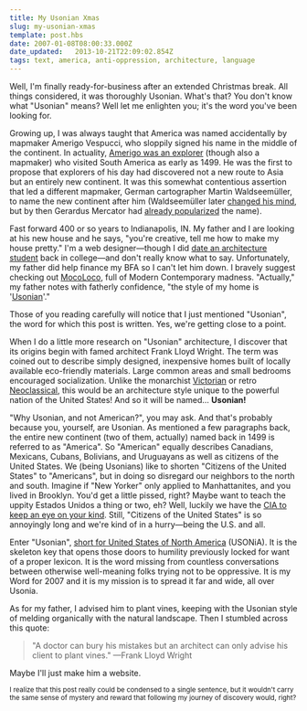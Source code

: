 ```yaml
---
title: My Usonian Xmas
slug: my-usonian-xmas
template: post.hbs
date: 2007-01-08T08:00:33.000Z
date_updated:   2013-10-21T22:09:02.854Z
tags: text, america, anti-oppression, architecture, language
---
```


Well, I'm finally ready-for-business after an extended Christmas break. All things considered, it was thoroughly Usonian. What's that? You don't know what "Usonian" means? Well let me enlighten you; it's the word you've been looking for.<!--more-->

Growing up, I was always taught that America was named accidentally by mapmaker Amerigo Vespucci, who sloppily signed his name in the middle of the continent. In actuality, <a href="http://en.wikipedia.org/wiki/Amerigo_Vespucci" title="Amerigo on Wikipedia">Amerigo was an explorer</a> (though also a mapmaker) who visited South America as early as 1499. He was the first to propose that explorers of his day had discovered not a new route to Asia but an entirely new continent. It was this somewhat contentious assertion that led a different mapmaker, German cartographer Martin Waldseemüller, to name the new continent after him (Waldseemüller later <a href="http://geography.about.com/cs/historicalgeog/a/amerigo.htm" title="Amerigo Vespucci on About.com">changed his mind</a>, but by then Gerardus Mercator had <a href="http://en.wikipedia.org/wiki/Mercator_projection" title="Mercator Projection on Wikipedia">already popularized</a> the name).

Fast forward 400 or so years to Indianapolis, IN. My father and I are looking at his new house and he says, "you're creative, tell me how to make my house pretty." I'm a web designer&mdash;though I did <a href="http://www.arc.cmu.edu/cmu/index.jsp" title="Carnegie Mellon Architecture Dept.">date an architecture student</a> back in college&mdash;and don't really know what to say. Unfortunately, my father did help finance my BFA so I can't let him down. I bravely suggest checking out <a href="http://mocoloco.com/" title="MocoLoco">MocoLoco</a>, full of Modern Contemporary madness. "Actually," my father notes with fatherly confidence, "the style of my home is '<a href="http://www.pbs.org/flw/buildings/usonia/usonia.html" title="The Usonian House at PBS.org">Usonian</a>'."

Those of you reading carefully will notice that I just mentioned "Usonian", the word for which this post is written. Yes, we're getting close to a point.

When I do a little more research on "Usonian" architecture, I discover that its origins begin with famed architect Frank Lloyd Wright. The term was coined out to describe simply designed, inexpensive homes built of locally available eco-friendly materials. Large common areas and small bedrooms encouraged socialization. Unlike the monarchist <a href="http://en.wikipedia.org/wiki/Victorian_architecture" title="Victorian Architecture on Wikipedia">Victorian</a> or retro <a href="http://en.wikipedia.org/wiki/Neoclassical_architecture" title="Neoclassical Architecture on Wikipedia">Neoclassical</a>, this would be an architecture style unique to the powerful nation of the United States! And so it will be named... <strong>Usonian!</strong>

"Why Usonian, and not American?", you may ask. And that's probably because you, yourself, are Usonian. As mentioned a few paragraphs back, the entire new continent (two of them, actually) named back in 1499 is referred to as "America". So "American" equally describes Canadians, Mexicans, Cubans, Bolivians, and Uruguayans as well as citizens of the United States. We (being Usonians) like to shorten "Citizens of the United States" to "Americans", but in doing so disregard our neighbors to the north and south. Imagine if "New Yorker" only applied to Manhattanites, and you lived in Brooklyn. You'd get a little pissed, right? Maybe want to teach the uppity Estados Unidos a thing or two, eh? Well, luckily we have the <a href="https://www.cia.gov/cia/publications/factbook/fields/2118.html" title="They're watching you...">CIA to keep an eye on your kind</a>. Still, "Citizens of the United States" is so annoyingly long and we're kind of in a hurry&mdash;being the U.S. and all.

Enter "Usonian", <a href="http://en.wikipedia.org/wiki/Usonia" title="Usonia on Wikipedia">short for United States of North America</a> (USONiA). It is the skeleton key that opens those doors to humility previously locked for want of a proper lexicon. It is the word missing from countless conversations between otherwise well-meaning folks trying not to be oppressive. It is my Word for 2007 and it is my mission is to spread it far and wide, all over Usonia.

As for my father, I advised him to plant vines, keeping with the Usonian style of melding organically with the natural landscape. Then I stumbled across this quote:

<blockquote>"A doctor can bury his mistakes but an architect can only advise his client to plant vines."
&mdash;Frank Lloyd Wright</blockquote>

Maybe I'll just make him a website.

<small>I realize that this post really could be condensed to a single sentence, but it wouldn't carry the same sense of mystery and reward that following my journey of discovery would, right?</small>
